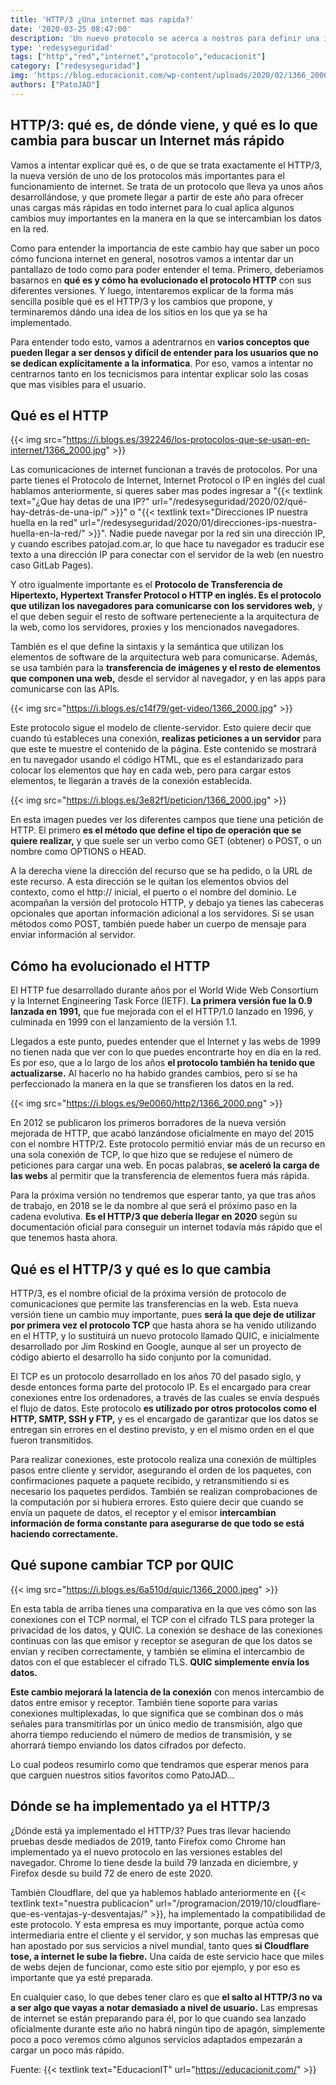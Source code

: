 ```yaml
---
title: 'HTTP/3 ¿Una internet mas rapida?'
date: '2020-03-25 08:47:00'
description: 'Un nuevo protocolo se acerca a nostros para definir una internet mas rapida...'
type: 'redesyseguridad'
tags: ["http","red","internet","protocolo","educacionit"]
category: ["redesyseguridad"]
img: 'https://blog.educacionit.com/wp-content/uploads/2020/02/1366_2000-1-2.jpg'
authors: ["PatoJAD"]
---
```


## HTTP/3: qué es, de dónde viene, y qué es lo que cambia para buscar un Internet más rápido



Vamos a intentar explicar qué es, o de que se trata exactamente el HTTP/3, la nueva versión de uno de los protocolos más importantes para el funcionamiento de internet. Se trata de un protocolo que lleva ya unos años desarrollándose, y que promete llegar a partir de este año para ofrecer unas cargas más rápidas en todo internet para lo cual aplica algunos cambios muy importantes en la manera en la que se intercambian los datos en la red.



Como para entender la importancia de este cambio hay que saber un poco cómo funciona internet en general, nosotros vamos a intentar dar un pantallazo de todo como para poder entender el tema. Primero, deberiamos basarnos en **qué es y cómo ha evolucionado el protocolo HTTP** con sus diferentes versiones. Y luego, intentaremos explicar de la forma más sencilla posible qué es el HTTP/3 y los cambios que propone, y terminaremos dándo una idea de los sitios en los que ya se ha implementado.



Para entender todo esto, vamos a adentrarnos en **varios conceptos que pueden llegar a ser densos y difícil de entender para los usuarios que no se dedican explícitamente a la informatica**. Por eso, vamos a intentar no centrarnos tanto en los tecnicismos para intentar explicar solo las cosas que mas visibles para el usuario.




## Qué es el HTTP


{{< img src="https://i.blogs.es/392246/los-protocolos-que-se-usan-en-internet/1366_2000.jpg" >}}


Las comunicaciones de internet funcionan a través de protocolos. Por una parte tienes el Protocolo de Internet, Internet Protocol o IP en inglés del cual hablamos anteriormente, si queres saber mas podes ingresar a "{{< textlink text="¿Que hay detas de una IP?" url="/redesyseguridad/2020/02/qué-hay-detrás-de-una-ip/" >}}" o "{{< textlink text="Direcciones IP nuestra huella en la red" url="/redesyseguridad/2020/01/direcciones-ips-nuestra-huella-en-la-red/" >}}". Nadie puede navegar por la red sin una dirección IP, y cuando escribes patojad.com.ar, lo que hace tu navegador es traducir ese texto a una dirección IP para conectar con el servidor de la web (en nuestro caso GitLab Pages).



Y otro igualmente importante es el **Protocolo de Transferencia de Hipertexto, Hypertext Transfer Protocol o HTTP en inglés. Es el protocolo que utilizan los navegadores para comunicarse con los servidores web,** y el que deben seguir el resto de software perteneciente a la arquitectura de la web, como los servidores, proxies y los mencionados navegadores.



También es el que define la sintaxis y la semántica que utilizan los elementos de software de la arquitectura web para comunicarse. Además, se usa también para la **transferencia de imágenes y el resto de elementos que componen una web,** desde el servidor al navegador, y en las apps para comunicarse con las APIs.


{{< img src="https://i.blogs.es/c14f79/get-video/1366_2000.jpg" >}}


Este protocolo sigue el modelo de cliente-servidor. Esto quiere decir que cuando tú estableces una conexión, **realizas peticiones a un servidor** para que este te muestre el contenido de la página. Este contenido se mostrará en tu navegador usando el código HTML, que es el estandarizado para colocar los elementos que hay en cada web, pero para cargar estos elementos, te llegarán a través de la conexión establecida.


{{< img src="https://i.blogs.es/3e82f1/peticion/1366_2000.jpg" >}}


En esta imagen puedes ver los diferentes campos que tiene una petición de HTTP. El primero **es el método que define el tipo de operación que se quiere realizar,** y que suele ser un verbo como GET (obtener) o POST, o un nombre como OPTIONS o HEAD.

A la derecha viene la dirección del recurso que se ha pedido, o la URL de este recurso. A esta dirección se le quitan los elementos obvios del contexto, como el http:// inicial, el puerto o el nombre del dominio. Le acompañan la versión del protocolo HTTP, y debajo ya tienes las cabeceras opcionales que aportan información adicional a los servidores. Si se usan métodos como POST, también puede haber un cuerpo de mensaje para enviar información al servidor.




## Cómo ha evolucionado el HTTP



El HTTP fue desarrollado durante años por el World Wide Web Consortium y la Internet Engineering Task Force (IETF). **La primera versión fue la 0.9 lanzada en 1991,** que fue mejorada con el el HTTP/1.0 lanzado en 1996, y culminada en 1999 con el lanzamiento de la versión 1.1.



Llegados a este punto, puedes entender que el Internet y las webs de 1999 no tienen nada que ver con lo que puedes encontrarte hoy en día en la red. Es por eso, que a lo largo de los años **el protocolo también ha tenido que actualizarse.** Al hacerlo no ha habido grandes cambios, pero sí se ha perfeccionado la manera en la que se transfieren los datos en la red.


{{< img src="https://i.blogs.es/9e0060/http2/1366_2000.png" >}}


En 2012 se publicaron los primeros borradores de la nueva versión mejorada de HTTP, que acabó lanzándose oficialmente en mayo del 2015 con el nombre HTTP/2. Este protocolo permitió enviar más de un recurso en una sola conexión de TCP, lo que hizo que se redujese el número de peticiones para cargar una web. En pocas palabras, **se aceleró la carga de las webs** al permitir que la transferencia de elementos fuera más rápida.



Para la próxima versión no tendremos que esperar tanto, ya que tras años de trabajo, en 2018 se le da nombre al que será el próximo paso en la cadena evolutiva. **Es el HTTP/3 que debería llegar en 2020** según su documentación oficial para conseguir un internet todavía más rápido que el que tenemos hasta ahora.




## Qué es el HTTP/3 y qué es lo que cambia



HTTP/3, es el nombre oficial de la próxima versión de protocolo de comunicaciones que permite las transferencias en la web. Esta nueva versión tiene un cambio muy importante, pues **será la que deje de utilizar por primera vez el protocolo TCP** que hasta ahora se ha venido utilizando en el HTTP, y lo sustituirá un nuevo protocolo llamado QUIC, e inicialmente desarrollado por Jim Roskind en Google, aunque al ser un proyecto de código abierto el desarrollo ha sido conjunto por la comunidad.



El TCP es un protocolo desarrollado en los años 70 del pasado siglo, y desde entonces forma parte del protocolo IP. Es el encargado para crear conexiones entre los ordenadores, a través de las cuales se envía después el flujo de datos. Este protocolo **es utilizado por otros protocolos como el HTTP, SMTP, SSH y FTP,** y es el encargado de garantizar que los datos se entregan sin errores en el destino previsto, y en el mismo orden en el que fueron transmitidos.



Para realizar conexiones, este protocolo realiza una conexión de múltiples pasos entre cliente y servidor, asegurando el orden de los paquetes, con confirmaciones paquete a paquete recibido, y retransmitiendo si es necesario los paquetes perdidos. También se realizan comprobaciones de la computación por si hubiera errores. Esto quiere decir que cuando se envía un paquete de datos, el receptor y el emisor **intercambian información de forma constante para asegurarse de que todo se está haciendo correctamente.**




## Qué supone cambiar TCP por QUIC


{{< img src="https://i.blogs.es/6a510d/quic/1366_2000.jpeg" >}}


En esta tabla de arriba tienes una comparativa en la que ves cómo son las conexiones con el TCP normal, el TCP con el cifrado TLS para proteger la privacidad de los datos, y QUIC. La conexión se deshace de las conexiones continuas con las que emisor y receptor se aseguran de que los datos se envían y reciben correctamente, y también se elimina el intercambio de datos con el que establecer el cifrado TLS. **QUIC simplemente envía los datos.**



**Este cambio mejorará la latencia de la conexión** con menos intercambio de datos entre emisor y receptor. También tiene soporte para varias conexiones multiplexadas, lo que significa que se combinan dos o más señales para transmitirlas por un único medio de transmisión, algo que ahorra tiempo reduciendo el número de medios de transmisión, y se ahorrará tiempo enviando los datos cifrados por defecto.



Lo cual podeos resumirlo como que tendramos que esperar menos para que carguen nuestros sitios favoritos como PatoJAD...




## Dónde se ha implementado ya el HTTP/3



¿Dónde está ya implementado el HTTP/3? Pues tras llevar haciendo pruebas desde mediados de 2019, tanto Firefox como Chrome han implementado ya el nuevo protocolo en las versiones estables del navegador. Chrome lo tiene desde la build 79 lanzada en diciembre, y Firefox desde su build 72 de enero de este 2020.



También Cloudflare, del que ya hablemos hablado anteriormente en {{< textlink text="nuestra publicacion" url="/programacion/2019/10/cloudflare-que-es-ventajas-y-desventajas/" >}}, ha implementado la compatibilidad de este protocolo. Y esta empresa es muy importante, porque actúa como intermediaria entre el cliente y el servidor, y son muchas las empresas que han apostado por sus servicios a nivel mundial, tanto ques **si Cloudflare tose, a internet le sube la fiebre.** Una caída de este servicio hace que miles de webs dejen de funcionar, como este sitio por ejemplo, y por eso es importante que ya esté preparada.





En cualquier caso, lo que debes tener claro es que **el salto al HTTP/3 no va a ser algo que vayas a notar demasiado a nivel de usuario.** Las empresas de internet se están preparando para él, por lo que cuando sea lanzado oficialmente durante este año no habrá ningún tipo de apagón, simplemente poco a poco veremos cómo algunos servicios adaptados empezarán a cargar un poco más rápido.





Fuente: {{< textlink text="EducacionIT" url="https://educacionit.com/" >}}
